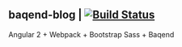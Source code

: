 ## baqend-blog | [![Build Status](https://travis-ci.org/KillerCodeMonkey/baqend-blog.svg?branch=develop)](https://travis-ci.org/KillerCodeMonkey/baqend-blog)

Angular 2 + Webpack + Bootstrap Sass + Baqend
